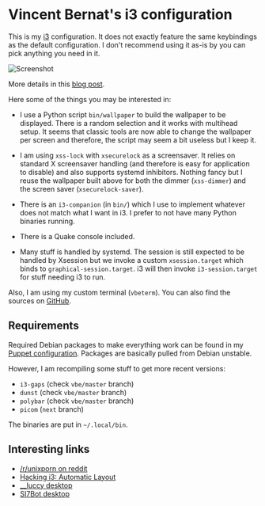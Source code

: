 # Vincent Bernat's i3 configuration

This is my [i3](https://i3wm) configuration. It does not exactly
feature the same keybindings as the default configuration. I don't
recommend using it as-is by you can pick anything you need in it.

![Screenshot](https://d1g3mdmxf8zbo9.cloudfront.net/images/i3/desktop@1x.jpg)

More details in this [blog post](https://vincent.bernat.ch/en/blog/2021-i3-window-manager).

Here some of the things you may be interested in:

 - I use a Python script `bin/wallpaper` to build the wallpaper
   to be displayed. There is a random selection and it works with
   multihead setup. It seems that classic tools are now able to change
   the wallpaper per screen and therefore, the script may seem a bit
   useless but I keep it.

 - I am using `xss-lock` with `xsecurelock` as a screensaver. It
   relies on standard X screensaver handling (and therefore is easy
   for application to disable) and also supports systemd inhibitors.
   Nothing fancy but I reuse the wallpaper built above for both the
   dimmer (`xss-dimmer`) and the screen saver (`xsecurelock-saver`).

 - There is an `i3-companion` (in `bin/`) which I use to implement
   whatever does not match what I want in i3. I prefer to not have
   many Python binaries running.

 - There is a Quake console included.

 - Many stuff is handled by systemd. The session is still expected to
   be handled by Xsession but we invoke a custom `xsession.target`
   which binds to `graphical-session.target`. i3 will then invoke
   `i3-session.target` for stuff needing i3 to run.

Also, I am using my custom terminal (`vbeterm`). You can also find the
sources on [GitHub](https://github.com/vincentbernat/vbeterm).

## Requirements

Required Debian packages to make everything work can be found in my
[Puppet configuration][]. Packages are basically pulled from Debian
unstable.

[Puppet configuration]: https://github.com/vincentbernat/puppet-workstation/blob/master/local-modules/desktop/manifests/i3.pp

However, I am recompiling some stuff to get more recent versions:

 - `i3-gaps` (check `vbe/master` branch)
 - `dunst` (check `vbe/master` branch)
 - `polybar` (check `vbe/master` branch)
 - `picom` (`next` branch)

The binaries are put in `~/.local/bin`.

## Interesting links

 - [/r/unixporn on reddit](https://www.reddit.com/r/unixporn/search?q=i3&restrict_sr=1)
 - [Hacking i3: Automatic Layout](https://aduros.com/blog/hacking-i3-automatic-layout/)
 - [__luccy desktop](https://www.reddit.com/r/unixporn/comments/odlf79/i3gaps_simple_minimal_round/)
 - [SI7Bot desktop](https://github.com/cosmicraccoon/thinky-nature-dots)
